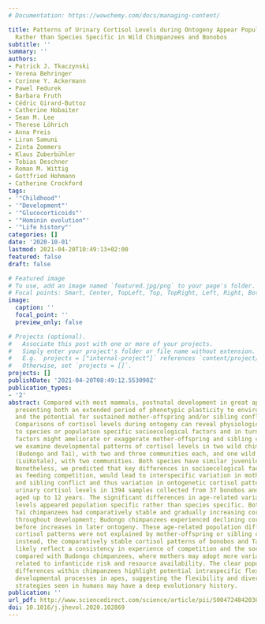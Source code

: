 ```yaml
---
# Documentation: https://wowchemy.com/docs/managing-content/

title: Patterns of Urinary Cortisol Levels during Ontogeny Appear Population Specific
  Rather than Species Specific in Wild Chimpanzees and Bonobos
subtitle: ''
summary: ''
authors:
- Patrick J. Tkaczynski
- Verena Behringer
- Corinne Y. Ackermann
- Pawel Fedurek
- Barbara Fruth
- Cédric Girard-Buttoz
- Catherine Hobaiter
- Sean M. Lee
- Therese Löhrich
- Anna Preis
- Liran Samuni
- Zinta Zommers
- Klaus Zuberbühler
- Tobias Deschner
- Roman M. Wittig
- Gottfried Hohmann
- Catherine Crockford
tags:
- '"Childhood"'
- '"Development"'
- '"Glucocorticoids"'
- '"Hominin evolution"'
- '"Life history"'
categories: []
date: '2020-10-01'
lastmod: 2021-04-20T10:49:13+02:00
featured: false
draft: false

# Featured image
# To use, add an image named `featured.jpg/png` to your page's folder.
# Focal points: Smart, Center, TopLeft, Top, TopRight, Left, Right, BottomLeft, Bottom, BottomRight.
image:
  caption: ''
  focal_point: ''
  preview_only: false

# Projects (optional).
#   Associate this post with one or more of your projects.
#   Simply enter your project's folder or file name without extension.
#   E.g. `projects = ["internal-project"]` references `content/project/deep-learning/index.md`.
#   Otherwise, set `projects = []`.
projects: []
publishDate: '2021-04-20T08:49:12.553090Z'
publication_types:
- '2'
abstract: Compared with most mammals, postnatal development in great apes is protracted,
  presenting both an extended period of phenotypic plasticity to environmental conditions
  and the potential for sustained mother-offspring and/or sibling conflict over resources.
  Comparisons of cortisol levels during ontogeny can reveal physiological plasticity
  to species or population specific socioecological factors and in turn how these
  factors might ameliorate or exaggerate mother-offspring and sibling conflict. Here,
  we examine developmental patterns of cortisol levels in two wild chimpanzee populations
  (Budongo and Taï), with two and three communities each, and one wild bonobo population
  (LuiKotale), with two communities. Both species have similar juvenile life histories.
  Nonetheless, we predicted that key differences in socioecological factors, such
  as feeding competition, would lead to interspecific variation in mother-offspring
  and sibling conflict and thus variation in ontogenetic cortisol patterns. We measured
  urinary cortisol levels in 1394 samples collected from 37 bonobos and 100 chimpanzees
  aged up to 12 years. The significant differences in age-related variation in cortisol
  levels appeared population specific rather than species specific. Both bonobos and
  Taï chimpanzees had comparatively stable and gradually increasing cortisol levels
  throughout development; Budongo chimpanzees experienced declining cortisol levels
  before increases in later ontogeny. These age-related population differences in
  cortisol patterns were not explained by mother-offspring or sibling conflict specifically;
  instead, the comparatively stable cortisol patterns of bonobos and Taï chimpanzees
  likely reflect a consistency in experience of competition and the social environment
  compared with Budongo chimpanzees, where mothers may adopt more variable strategies
  related to infanticide risk and resource availability. The clear population-level
  differences within chimpanzees highlight potential intraspecific flexibility in
  developmental processes in apes, suggesting the flexibility and diversity in rearing
  strategies seen in humans may have a deep evolutionary history.
publication: ''
url_pdf: http://www.sciencedirect.com/science/article/pii/S0047248420301305
doi: 10.1016/j.jhevol.2020.102869
---
```

